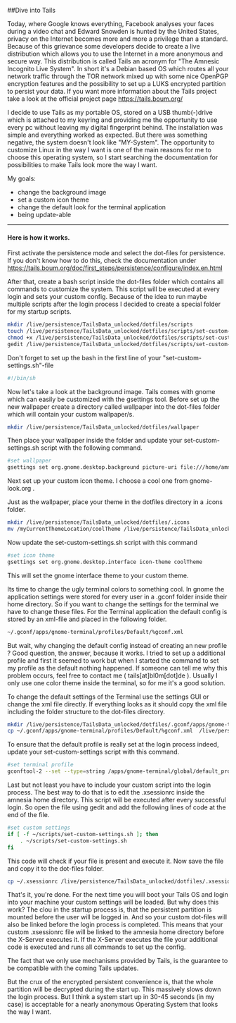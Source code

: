##Dive into Tails

Today, where Google knows everything, Facebook analyses your faces during a video chat and Edward Snowden is hunted by the United States, privacy on the Internet becomes more and more a privilege than a standard. Because of this grievance some developers decide to create a live distribution which allows you to use the Internet in a more anonymous and secure way. This distribution is called Tails an acronym for "The Amnesic Incognito Live System". In short it's a Debian based OS which routes all your network traffic through the TOR network mixed up with some nice OpenPGP encryption features and the possibility to set up a LUKS encrypted partition to persist your data. If you want more information about the Tails project take a look at the official project page https://tails.boum.org/

I decide to use Tails as my portable OS, stored on a USB thumb(-)drive which is attached to my keyring and providing me the opportunity to use every pc without leaving my digital fingerprint behind. The installation was simple and everything worked as expected. But there was something negative, the system doesn't look like "MY-System". The opportunity to customize Linux in the way I want is one of the main reasons for me to choose this operating system, so I start searching the documentation for possibilities to make Tails look more the way I want. 

My goals:
- change the background image
- set a custom icon theme
- change the default look for the terminal application
- being update-able

---

#### Here is how it works.
First activate the persistence mode and select the dot-files for persistence. If you don't know how to do this, check the documentation under https://tails.boum.org/doc/first_steps/persistence/configure/index.en.html

After that, create a bash script inside the dot-files folder which contains all commands to customize the system. This script will be executed at every login and sets your custom config. Because of the idea to run maybe multiple scripts after the login process I decided to create a special folder for my startup scripts. 

```bash
mkdir /live/persistence/TailsData_unlocked/dotfiles/scripts
touch /live/persistence/TailsData_unlocked/dotfiles/scripts/set-custom-settings.sh
chmod +x /live/persistence/TailsData_unlocked/dotfiles/scripts/set-custom-settings.sh
gedit /live/persistence/TailsData_unlocked/dotfiles/scripts/set-custom-settings.sh
```

Don't forget to set up the bash in the first line of your "set-custom-settings.sh"-file

```bash
#!/bin/sh
```

Now let's take a look at the background image. Tails comes with gnome which can easily be customized with the gsettings tool. Before set up the new wallpaper create a directory called wallpaper into the dot-files folder which will contain your custom wallpaper/s. 

```bash
mkdir /live/persistence/TailsData_unlocked/dotfiles/wallpaper
```

Then place your wallpaper inside the folder and update your set-custom-settings.sh script with the following command.

```bash
#set wallpaper
gsettings set org.gnome.desktop.background picture-uri file:///home/amnesia/wallpaper/FileNameOfYourFancyWallpaper.jpg
```


Next set up your custom icon theme. I choose a cool one from gnome-look.org .

Just as the wallpaper, place your theme in the dotfiles directory in a .icons folder.

```bash
mkdir /live/persistence/TailsData_unlocked/dotfiles/.icons
mv /myCurrentThemeLocation/coolTheme /live/persistence/TailsData_unlocked/dotfiles/.icons/coolTheme
```

Now update the set-custom-settings.sh script with this command

```bash
#set icon theme
gsettings set org.gnome.desktop.interface icon-theme coolTheme
```

This will set the gnome interface theme to your custom theme. 

Its time to change the ugly terminal colors to something cool. In gnome the application settings were stored for every user in a .gconf folder inside their home directory. So if you want to change the settings for the terminal we have to change these files. For the Terminal application the default config is stored by an xml-file and placed in the following folder.

```bash
~/.gconf/apps/gnome-terminal/profiles/Default/%gconf.xml
```

But wait, why changing the default config instead of creating an new profile ? Good question, the answer, because it works. I tried to set up a additional profile and first it seemed to work but when I started the command to set my profile as the default nothing happened. If someone can tell me why this problem occurs, feel free to contact me ( tails[at]bl0m[dot]de ). Usually I only use one color theme inside the terminal, so for me it's a good solution.

To change the default settings of the Terminal use the settings GUI or change the xml file directly. If everything looks as it should copy the xml file including the folder structure to the dot-files directory.

```bash
mkdir /live/persistence/TailsData_unlocked/dotfiles/.gconf/apps/gnome-terminal/profiles/Default/
cp ~/.gconf/apps/gnome-terminal/profiles/Default/%gconf.xml  /live/persistence/TailsData_unlocked/dotfiles/.gconf/apps/gnome-terminal/profiles/Default/ 
```

To ensure that the default profile is really set at the login process indeed, update your set-custom-settings script with this command.

```bash
#set terminal profile
gconftool-2 --set --type=string /apps/gnome-terminal/global/default_profile Default
```

Last but not least you have to include your custom script into the login process. The best way to do that is to edit the .xsessionrc inside the amnesia home directory. This script will be executed after every successful login. So open the file using gedit and add the following lines of code at the end of the file.

```bash
#set custom settings
if [ -f ~/scripts/set-custom-settings.sh ]; then
    . ~/scripts/set-custom-settings.sh
fi
```

This code will check if your file is present and execute it. Now save the file and copy it to the dot-files folder. 

```bash
cp ~/.xsessionrc /live/persistence/TailsData_unlocked/dotfiles/.xsessionrc
```


That's it, you're done. For the next time you will boot your Tails OS and login into your machine your custom settings will be loaded. But why does this work? The  clou in the startup process is, that the persistent partition is mounted before the user will be logged in. And so your custom dot-files will also be linked before the login process is completed. This means that your custom .xsessionrc file will be linked to the amnesia home directory before the X-Server executes it. If the X-Server executes the file your additional code is executed and runs all commands to set up the config.

The fact that we only use mechanisms provided by Tails, is the guarantee to be compatible with the coming Tails updates.

But the crux of the encrypted persistent convenience is, that the whole partition will be decrypted during the start up. This massively slows down the login process. But I think a system start up in 30-45 seconds (in my case) is acceptable for a nearly anonymous Operating System that looks the way I want.




